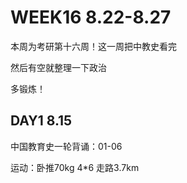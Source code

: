 # WEEK16 8.22-8.27

本周为考研第十六周！这一周把中教史看完

然后有空就整理一下政治

多锻炼！

## DAY1 8.15

中国教育史一轮背诵：01-06

运动：卧推70kg 4\*6 走路3.7km